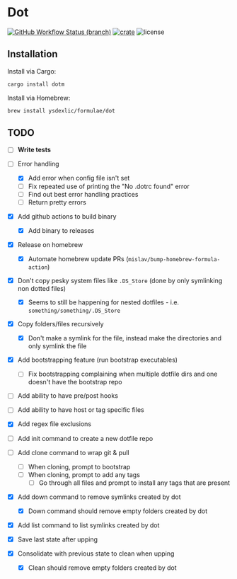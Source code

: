 # Dot

[![GitHub Workflow Status (branch)](https://img.shields.io/github/actions/workflow/status/ysdexlic/dot/build.yaml?branch=main)](https://github.com/ysdexlic/dot/actions)
[![crate](https://img.shields.io/crates/v/dotm.svg?color=brightgreen)](https://crates.io/crates/dotm)
![license](https://img.shields.io/crates/l/dotm)


## Installation

Install via Cargo:
```bash
cargo install dotm
```

Install via Homebrew:
```bash
brew install ysdexlic/formulae/dot
```

## TODO

- [ ] **Write tests**
- [ ] Error handling
  - [x] Add error when config file isn't set
  - [ ] Fix repeated use of printing the "No .dotrc found" error
  - [ ] Find out best error handling practices
  - [ ] Return pretty errors
- [x] Add github actions to build binary
  - [x] Add binary to releases
- [x] Release on homebrew
  - [x] Automate homebrew update PRs (`mislav/bump-homebrew-formula-action`)


- [x] Don't copy pesky system files like `.DS_Store` (done by only symlinking
  non dotted files)
  - [x] Seems to still be happening for nested dotfiles - i.e.
        `something/something/.DS_Store`
- [x] Copy folders/files recursively
  - [x] Don't make a symlink for the file, instead make the directories and only
    symlink the file


- [x] Add bootstrapping feature (run bootstrap executables)
  - [ ] Fix bootstrapping complaining when multiple dotfile dirs and one doesn't
        have the bootstrap repo
- [ ] Add ability to have pre/post hooks
- [ ] Add ability to have host or tag specific files


- [x] Add regex file exclusions

- [ ] Add init command to create a new dotfile repo
- [ ] Add clone command to wrap git & pull
  - [ ] When cloning, prompt to bootstrap
  - [ ] When cloning, prompt to add any tags
    - [ ] Go through all files and prompt to install any tags that are present
- [x] Add down command to remove symlinks created by dot
  - [x] Down command should remove empty folders created by dot
- [x] Add list command to list symlinks created by dot


- [x] Save last state after upping
- [x] Consolidate with previous state to clean when upping
  - [x] Clean should remove empty folders created by dot
